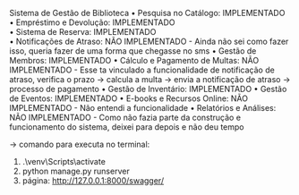 Sistema de Gestão de Biblioteca 
• Pesquisa no Catálogo: IMPLEMENTADO  
• Empréstimo e Devolução: IMPLEMENTADO  
• Sistema de Reserva: IMPLEMENTADO  
• Notificações de Atraso: NÃO IMPLEMENTADO - Ainda não sei como fazer isso, queria fazer de uma forma que chegasse no sms 
• Gestão de Membros: IMPLEMENTADO 
• Cálculo e Pagamento de Multas: NÃO IMPLEMENTADO - Esse ta vinculado a funcionalidade de notificação de atraso, verifica o prazo -> calcula a multa -> envia a notificação de atraso -> processo de pagamento 
• Gestão de Inventário: IMPLEMENTADO 
• Gestão de Eventos: IMPLEMENTADO 
• E-books e Recursos Online: NÃO IMPLEMENTADO - Não entendi a funcionalidade
• Relatórios e Análises: NÃO IMPLEMENTADO - Como não fazia parte da construção e funcionamento do sistema, deixei para depois e não deu tempo

-> comando para executa no terminal: 
1. .\venv\Scripts\activate
2. python manage.py runserver
3. página: http://127.0.0.1:8000/swagger/
